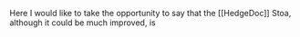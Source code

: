 Here I would like to take the opportunity to say that the [[HedgeDoc]] Stoa, although it could be much improved, is